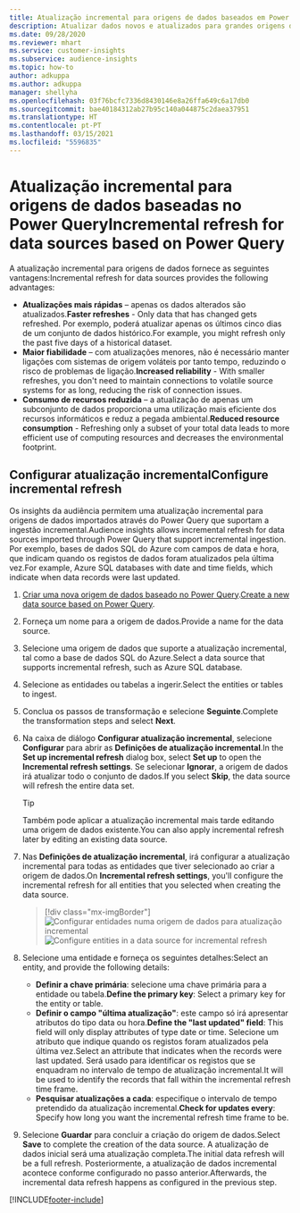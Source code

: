```yaml
---
title: Atualização incremental para origens de dados baseados em Power Query
description: Atualizar dados novos e atualizados para grandes origens de dados baseadas no Power Query.
ms.date: 09/28/2020
ms.reviewer: mhart
ms.service: customer-insights
ms.subservice: audience-insights
ms.topic: how-to
author: adkuppa
ms.author: adkuppa
manager: shellyha
ms.openlocfilehash: 03f76bcfc7336d8430146e8a26ffa649c6a17db0
ms.sourcegitcommit: bae40184312ab27b95c140a044875c2daea37951
ms.translationtype: HT
ms.contentlocale: pt-PT
ms.lasthandoff: 03/15/2021
ms.locfileid: "5596835"
---
```

# <a name="incremental-refresh-for-data-sources-based-on-power-query"></a><span data-ttu-id="24c40-103">Atualização incremental para origens de dados baseadas no Power Query</span><span class="sxs-lookup"><span data-stu-id="24c40-103">Incremental refresh for data sources based on Power Query</span></span>

<span data-ttu-id="24c40-104">A atualização incremental para origens de dados fornece as seguintes vantagens:</span><span class="sxs-lookup"><span data-stu-id="24c40-104">Incremental refresh for data sources provides the following advantages:</span></span>

- <span data-ttu-id="24c40-105">**Atualizações mais rápidas** – apenas os dados alterados são atualizados.</span><span class="sxs-lookup"><span data-stu-id="24c40-105">**Faster refreshes** - Only data that has changed gets refreshed.</span></span> <span data-ttu-id="24c40-106">Por exemplo, poderá atualizar apenas os últimos cinco dias de um conjunto de dados histórico.</span><span class="sxs-lookup"><span data-stu-id="24c40-106">For example, you might refresh only the past five days of a historical dataset.</span></span>
- <span data-ttu-id="24c40-107">**Maior fiabilidade** – com atualizações menores, não é necessário manter ligações com sistemas de origem voláteis por tanto tempo, reduzindo o risco de problemas de ligação.</span><span class="sxs-lookup"><span data-stu-id="24c40-107">**Increased reliability** - With smaller refreshes, you don't need to maintain connections to volatile source systems for as long, reducing the risk of connection issues.</span></span>
- <span data-ttu-id="24c40-108">**Consumo de recursos reduzida** – a atualização de apenas um subconjunto de dados proporciona uma utilização mais eficiente dos recursos informáticos e reduz a pegada ambiental.</span><span class="sxs-lookup"><span data-stu-id="24c40-108">**Reduced resource consumption** - Refreshing only a subset of your total data leads to more efficient use of computing resources and decreases the environmental footprint.</span></span>

## <a name="configure-incremental-refresh"></a><span data-ttu-id="24c40-109">Configurar atualização incremental</span><span class="sxs-lookup"><span data-stu-id="24c40-109">Configure incremental refresh</span></span>

<span data-ttu-id="24c40-110">Os insights da audiência permitem uma atualização incremental para origens de dados importados através do Power Query que suportam a ingestão incremental.</span><span class="sxs-lookup"><span data-stu-id="24c40-110">Audience insights allows incremental refresh for data sources imported through Power Query that support incremental ingestion.</span></span> <span data-ttu-id="24c40-111">Por exemplo, bases de dados SQL do Azure com campos de data e hora, que indicam quando os registos de dados foram atualizados pela última vez.</span><span class="sxs-lookup"><span data-stu-id="24c40-111">For example, Azure SQL databases with date and time fields, which indicate when data records were last updated.</span></span>

1. <span data-ttu-id="24c40-112">[Criar uma nova origem de dados baseado no Power Query](connect-power-query.md).</span><span class="sxs-lookup"><span data-stu-id="24c40-112">[Create a new data source based on Power Query](connect-power-query.md).</span></span>

1. <span data-ttu-id="24c40-113">Forneça um nome para a origem de dados.</span><span class="sxs-lookup"><span data-stu-id="24c40-113">Provide a name for the data source.</span></span>

1. <span data-ttu-id="24c40-114">Selecione uma origem de dados que suporte a atualização incremental, tal como a base de dados SQL do Azure.</span><span class="sxs-lookup"><span data-stu-id="24c40-114">Select a data source that supports incremental refresh, such as Azure SQL database.</span></span>

1. <span data-ttu-id="24c40-115">Selecione as entidades ou tabelas a ingerir.</span><span class="sxs-lookup"><span data-stu-id="24c40-115">Select the entities or tables to ingest.</span></span>

1. <span data-ttu-id="24c40-116">Conclua os passos de transformação e selecione **Seguinte**.</span><span class="sxs-lookup"><span data-stu-id="24c40-116">Complete the transformation steps and select **Next**.</span></span>

1. <span data-ttu-id="24c40-117">Na caixa de diálogo **Configurar atualização incremental**, selecione **Configurar** para abrir as **Definições de atualização incremental**.</span><span class="sxs-lookup"><span data-stu-id="24c40-117">In the **Set up incremental refresh** dialog box, select **Set up** to open the **Incremental refresh settings**.</span></span> <span data-ttu-id="24c40-118">Se selecionar **Ignorar**, a origem de dados irá atualizar todo o conjunto de dados.</span><span class="sxs-lookup"><span data-stu-id="24c40-118">If you select **Skip**, the data source will refresh the entire data set.</span></span>
   > [!TIP]
   > <span data-ttu-id="24c40-119">Também pode aplicar a atualização incremental mais tarde editando uma origem de dados existente.</span><span class="sxs-lookup"><span data-stu-id="24c40-119">You can also apply incremental refresh later by editing an existing data source.</span></span>

1. <span data-ttu-id="24c40-120">Nas **Definições de atualização incremental**, irá configurar a atualização incremental para todas as entidades que tiver selecionado ao criar a origem de dados.</span><span class="sxs-lookup"><span data-stu-id="24c40-120">On **Incremental refresh settings**, you'll configure the incremental refresh for all entities that you selected when creating the data source.</span></span>

   > [!div class="mx-imgBorder"]
   > <span data-ttu-id="24c40-121">![Configurar entidades numa origem de dados para atualização incremental](media/incremental-refresh-settings.png "Configurar entidades numa origem de dados para atualização incremental")</span><span class="sxs-lookup"><span data-stu-id="24c40-121">![Configure entities in a data source for incremental refresh](media/incremental-refresh-settings.png "Configure entities in a data source for incremental refresh")</span></span>

1. <span data-ttu-id="24c40-122">Selecione uma entidade e forneça os seguintes detalhes:</span><span class="sxs-lookup"><span data-stu-id="24c40-122">Select an entity, and provide the following details:</span></span>

   - <span data-ttu-id="24c40-123">**Definir a chave primária**: selecione uma chave primária para a entidade ou tabela.</span><span class="sxs-lookup"><span data-stu-id="24c40-123">**Define the primary key**: Select a primary key for the entity or table.</span></span>
   - <span data-ttu-id="24c40-124">**Definir o campo "última atualização"**: este campo só irá apresentar atributos do tipo data ou hora.</span><span class="sxs-lookup"><span data-stu-id="24c40-124">**Define the "last updated" field**: This field will only display attributes of type date or time.</span></span> <span data-ttu-id="24c40-125">Selecione um atributo que indique quando os registos foram atualizados pela última vez.</span><span class="sxs-lookup"><span data-stu-id="24c40-125">Select an attribute that indicates when the records were last updated.</span></span> <span data-ttu-id="24c40-126">Será usado para identificar os registos que se enquadram no intervalo de tempo de atualização incremental.</span><span class="sxs-lookup"><span data-stu-id="24c40-126">It will be used to identify the records that fall within the incremental refresh time frame.</span></span>
   - <span data-ttu-id="24c40-127">**Pesquisar atualizações a cada**: especifique o intervalo de tempo pretendido da atualização incremental.</span><span class="sxs-lookup"><span data-stu-id="24c40-127">**Check for updates every**: Specify how long you want the incremental refresh time frame to be.</span></span>

1. <span data-ttu-id="24c40-128">Selecione **Guardar** para concluir a criação do origem de dados.</span><span class="sxs-lookup"><span data-stu-id="24c40-128">Select **Save** to complete the creation of the data source.</span></span> <span data-ttu-id="24c40-129">A atualização de dados inicial será uma atualização completa.</span><span class="sxs-lookup"><span data-stu-id="24c40-129">The initial data refresh will be a full refresh.</span></span> <span data-ttu-id="24c40-130">Posteriormente, a atualização de dados incremental acontece conforme configurado no passo anterior.</span><span class="sxs-lookup"><span data-stu-id="24c40-130">Afterwards, the incremental data refresh happens as configured in the previous step.</span></span>


[!INCLUDE[footer-include](../includes/footer-banner.md)]